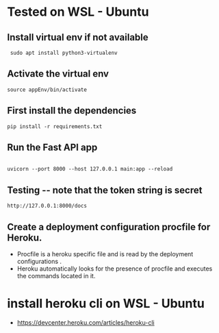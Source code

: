 # Tested on WSL - Ubuntu

## Install virtual env if not available

```
 sudo apt install python3-virtualenv
```

## Activate the virtual env
```
source appEnv/bin/activate
```


##  First install the dependencies

```
pip install -r requirements.txt
 ```

 ## Run the Fast API app

 ```

 uvicorn --port 8000 --host 127.0.0.1 main:app --reload

 ```

 ## Testing  -- note that the token string is secret
 ```
http://127.0.0.1:8000/docs 
 ```

 ## Create a deployment configuration procfile for Heroku.

 * Procfile is a heroku specific file and is read by the deployment configurations .
 * Heroku automatically looks for the presence of procfile and executes the commands located in it.


# install heroku cli on WSL - Ubuntu
* https://devcenter.heroku.com/articles/heroku-cli 